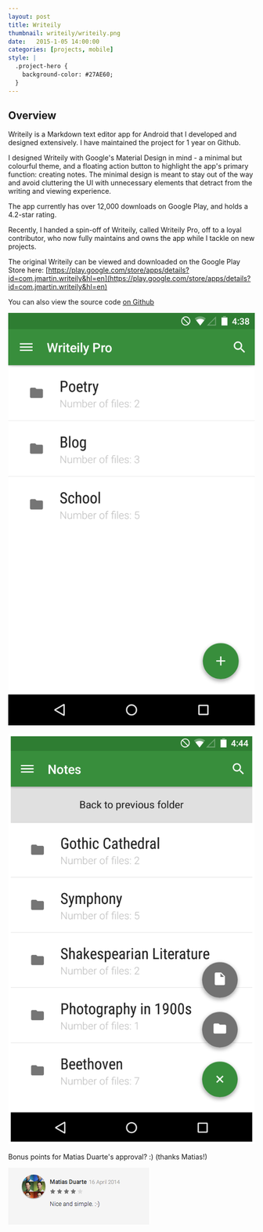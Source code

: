 ```yaml
---
layout: post
title: Writeily
thumbnail: writeily/writeily.png
date:   2015-1-05 14:00:00
categories: [projects, mobile]
style: |
  .project-hero {
    background-color: #27AE60;
  }
---
```


## Overview

Writeily is a Markdown text editor app for Android that I developed and designed extensively. I have maintained the project for 1 year on Github.

I designed Writeily with Google's Material Design in mind - a minimal but colourful theme, and a floating action button to highlight the app's primary function: creating notes. The minimal design is meant to stay out of the way and avoid cluttering the UI with unnecessary elements that detract from the writing and viewing experience.

The app currently has over 12,000 downloads on Google Play, and holds a 4.2-star rating.

Recently, I handed a spin-off of Writeily, called Writeily Pro, off to a loyal contributor, who now fully maintains and owns the app while I tackle on new projects.

The original Writeily can be viewed and downloaded on the Google Play Store here:
[https://play.google.com/store/apps/details?id=com.jmartin.writeily&hl=en](https://play.google.com/store/apps/details?id=com.jmartin.writeily&hl=en)

You can also view the source code [on Github](https://github.com/jffry-mrtn/writeily)

![screenshot](/images/projects/writeily/home.png)

![screenshot](/images/projects/writeily/home-2.png)

Bonus points for Matias Duarte's approval? :) (thanks Matias!)

![screenshot](/images/projects/writeily/yay.png)
